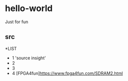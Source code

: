 # hello-world
Just for fun 
## src 
*LIST
* 1 'source insight'
* 2
* 3
* 4
[FPGA4fun]https://www.fpga4fun.com/SDRAM2.html

